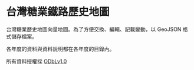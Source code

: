 # 台灣糖業鐵路歷史地圖

台灣糖業歷史地圖向量地圖。為了方便交換、編輯、記載變動，以 GeoJSON 格式儲存檔案。

各年度的資料與資料說明都在各年度的目錄內。

所有資料授權採 [ODbLv1.0](https://opendatacommons.org/licenses/odbl/1.0/)
